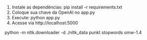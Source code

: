 1. Instale as dependências: pip install -r requirements.txt
2. Coloque sua chave da OpenAI no app.py
3. Execute: python app.py
4. Acesse via http://localhost:5000


python -m nltk.downloader -d ./nltk_data punkt stopwords omw-1.4